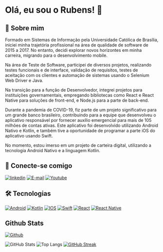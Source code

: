
# Olá, eu sou o Rubens! 👋


## 🚀 Sobre mim
Formado em Sistemas de Informação pela Universidade Católica de Brasília, iniciei minha trajetória profissional na área de qualidade de software de 2015 a 2017. No entanto, decidi explorar novos horizontes em minha carreira, migrando para o desenvolvimento mobile.

Na área de Teste de Software, participei de diversos projetos, realizando testes funcionais e de interface, validação de requisitos, testes de aceitação com os clientes e automação de sistemas usando o Selenium Web Driver e Java.

Na transição para a função de Desenvolvedor, integrei projetos para instituições governamentais, empregando bibliotecas como React e React Native para soluções de front-end, e Node.js para a parte de back-end.

Durante a pandemia de COVID-19, fiz parte de um projeto significativo para um grande banco brasileiro, contribuindo para a equipe que desenvolveu o aplicativo responsável por fornecer auxílio emergencial para mais de 105 milhões de contas ativas. Este aplicativo foi desenvolvido utilizando Android Nativo e Kotlin, e também tive a oportunidade de programar a parte iOS do aplicativo usando Swift.

No momento, estou imerso em um projeto de carteira digital, utilizando a tecnologia Android Nativo e a linguagem Kotlin.

## 🔗 Conecte-se comigo
[![linkedin](https://img.shields.io/badge/linkedin-0A66C2?style=for-the-badge&logo=linkedin&logoColor=white)](https://www.linkedin.com/in/ramosrubens)
[![E-mail](https://img.shields.io/badge/-Email-000?style=for-the-badge&logo=gmail&logoColor=E94D5F)](mailto:rubens.ramos.dev@gmail.com)
[![Youtube](https://img.shields.io/badge/-Youtube-c4302b?style=for-the-badge&logo=youtube&logoColor=ffffff)](https://www.youtube.com/channel/UC6vNU6bcQO3fzLjEPKHomfA)
## 🛠 Tecnologias
[![Android](https://img.shields.io/badge/Android-000?style=for-the-badge&logo=android&logoColor=a4c639)](https://developer.android.com/docs?hl=pt-br)
[![Kotlin](https://img.shields.io/badge/Kotlin-000?style=for-the-badge&logo=kotlin&logoColor=E94D5F)](https://git-scm.com/doc) 
[![IOS](https://img.shields.io/badge/IOS-000?style=for-the-badge&logo=apple&logoColor=ffffff)](https://docs.github.com/)
[![Swift](https://img.shields.io/badge/Swift-000?style=for-the-badge&logo=swift&logoColor=EF5037)](https://docs.github.com/)
[![React](https://img.shields.io/badge/React-000?style=for-the-badge&logo=react&logoColor=61DAFB)](https://docs.github.com/)
[![React Native](https://img.shields.io/badge/React--Native-000?style=for-the-badge&logo=react&logoColor=61DAFB)](https://docs.github.com/)

## Github Stats
[![Github](https://img.shields.io/badge/Github-282a36?style=for-the-badge&logo=github&logoColor=ffffff)](https://github.com/RamosRubens)

![GitHub Stats](https://github-readme-stats.vercel.app/api?username=RamosRubens&theme=dracula)
![Top Langs](https://github-readme-stats-git-masterrstaa-rickstaa.vercel.app/api/top-langs/?username=RamosRubens&theme=dracula)
[![GitHub Streak](https://streak-stats.demolab.com/?user=RamosRubens&theme=dracula)](https://git.io/streak-stats)

